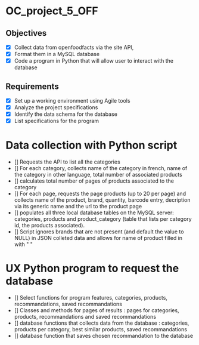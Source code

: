 # OC_project_5_OFF

## Objectives
- [x] Collect data from openfoodfacts via the site API,
- [x] Format them in a MySQL database
- [x] Code a program in Python that will allow user to interact with the database

## Requirements
- [x] Set up a working environment using Agile tools
- [x] Analyze the project specifications 
- [x] Identify the data schema for the database
- [x] List specifications for the program

# Data collection with Python script
- [] Requests the API to list all the categories
- [] For each category, collects name of the category in french, name of the category in other language, total number of associated products
- [] calculates total number of pages of products associated to the category
- [] For each page, requests the page products (up to 20 per page) and collects name of the product, brand, quantity, barcode entry, decription via its generic name and the url to the product page
- [] populates all three local database tables on the MySQL server: categories, products and product\_category (table that lists per category id, the products associated).
- [] Script ignores brands that are not present (and default the value to NULL) in JSON colleted data and allows for name of product filled in with " "

# UX Python program to request the database 
- [] Select functions for program features, categories, products, recommandations, saved recommandations
- [] Classes and methods for pages of results : pages for categories, products, recommandations and saved recommandations
- [] database functions that collects data from the database : categories, products per category, best similar products, saved recommandations
- [] database function that saves chosen recommandation to the database

